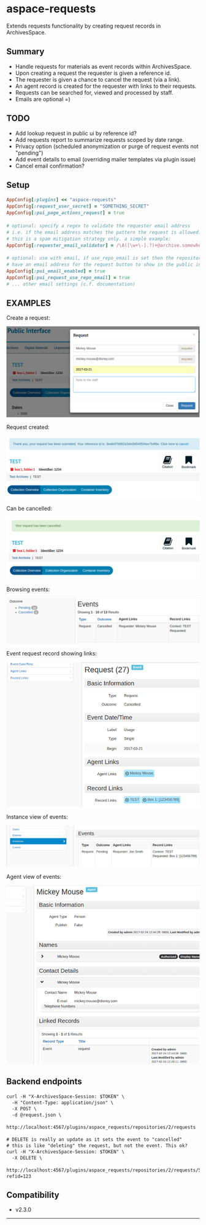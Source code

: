 # aspace-requests

Extends requests functionality by creating request records in ArchivesSpace.

## Summary

- Handle requests for materials as event records within ArchivesSpace.
- Upon creating a request the requester is given a reference id.
- The requester is given a chance to cancel the request (via a link).
- An agent record is created for the requester with links to their requests.
- Requests can be searched for, viewed and processed by staff.
- Emails are optional =)

## TODO

- Add lookup request in public ui by reference id?
- Add requests report to summarize requests scoped by date range.
- Privacy option (scheduled anonymization or purge of request events not "pending")
- Add event details to email (overriding mailer templates via plugin issue)
- Cancel email confirmation?

## Setup

```ruby
AppConfig[:plugins] << "aspace-requests"
AppConfig[:request_user_secret] = "SOMETHING_SECRET"
AppConfig[:pui_page_actions_request] = true

# optional: specify a regex to validate the requester email address
# i.e. if the email address matches the pattern the request is allowed.
# this is a spam mitigation strategy only. a simple example:
AppConfig[:requester_email_validator] = /\A([\w+\-].?)+@archive.somewhere.edu$/i

# optional: use with email, if use_repo_email is set then the repository must
# have an email address for the request button to show in the public interface
AppConfig[:pui_email_enabled] = true
AppConfig[:pui_request_use_repo_email] = true
# ... other email settings (c.f. documentation)
```

## EXAMPLES

Create a request:

![#](examples/requests1.png)

Request created:

![#](examples/requests2.png)

Can be cancelled:

![#](examples/requests3.png)

Browsing events:

![#](examples/requests4.png)

Event request record showing links:

![#](examples/requests5.png)

Instance view of events:

![#](examples/requests6.png)

Agent view of events:

![#](examples/requests7.png)

## Backend endpoints

```
curl -H "X-ArchivesSpace-Session: $TOKEN" \
  -H "Content-Type: application/json" \
  -X POST \
  -d @request.json \
  http://localhost:4567/plugins/aspace_requests/repositories/2/requests

# DELETE is really an update as it sets the event to "cancelled"
# this is like "deleting" the request, but not the event. This ok?
curl -H "X-ArchivesSpace-Session: $TOKEN" \
  -X DELETE \
  http://localhost:4567/plugins/aspace_requests/repositories/2/requests/5?refid=123
```

## Compatibility

- v2.3.0

---
